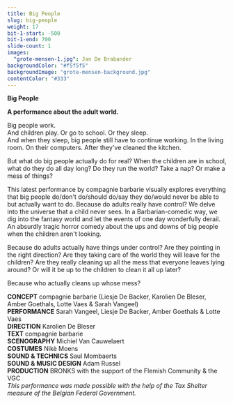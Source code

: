 ```yaml
---
title: Big People
slug: big-people
weight: 17
bit-1-start: -500
bit-1-end: 700
slide-count: 1
images:
  "grote-mensen-1.jpg": Jan De Brabander
backgroundColor: "#f5f5f5"
backgroundImage: "grote-mensen-background.jpg"
contentColor: "#333"
---
```

**Big People**<br>

**A performance about the adult world.**<br>

Big people work.<br>
And children play. Or go to school. Or they sleep.<br>
And when they sleep, big people still have to continue working. In the living room. On their computers. After they've cleaned the kitchen.<br>

But what do big people actually do for real? When the children are in school, what do they do all day long? Do they run the world? Take a nap? Or make a mess of things?<br>

This latest performance by compagnie barbarie visually explores everything that big people do/don't do/should do/say they do/would never be able to but actually want to do. Because do adults really have control? We delve into the universe that a child never sees. In a Barbarian-comedic way, we dig into the fantasy world and let the events of one day wonderfully derail. An absurdly tragic horror comedy about the ups and downs of big people when the children aren't looking.

Because do adults actually have things under control? Are they pointing in the right direction? Are they taking care of the world they will leave for the children? Are they really cleaning up all the mess that everyone leaves lying around? Or will it be up to the children to clean it all up later?

Because who actually cleans up whose mess?

**CONCEPT** compagnie barbarie (Liesje De Backer, Karolien De Bleser, Amber Goethals, Lotte Vaes & Sarah Vangeel)<br>
**PERFORMANCE** Sarah Vangeel, Liesje De Backer, Amber Goethals & Lotte Vaes<br>
**DIRECTION** Karolien De Bleser<br>
**TEXT** compagnie barbarie<br>
**SCENOGRAPHY** Michiel Van Cauwelaert<br>
**COSTUMES** Nikè Moens<br>
**SOUND & TECHNICS** Saul Mombaerts<br>
**SOUND & MUSIC DESIGN** Adam Russel<br>
**PRODUCTION** BRONKS with the support of the Flemish Community & the VGC<br>
*This performance was made possible with the help of the Tax Shelter measure of the Belgian Federal Government.*